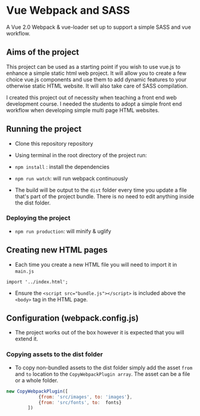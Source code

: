 # Vue Webpack and SASS

A Vue 2.0 Webpack & vue-loader set up to support a simple SASS and vue workflow. 

## Aims of the project

This project can be used as a starting point if you wish to use vue.js to enhance a simple static html web project. It will allow you to create a few choice vue.js components and use them to add dynamic features to your otherwise static HTML website. It will also take care of SASS compilation. 

I created this project out of necessity when teaching a front end web development course. I needed the students to adopt a simple front end workflow when developing simple multi page HTML websites. 

## Running the project 
- Clone this repository repository 
- Using terminal in the root directory of the project run:
- `npm install`  : install the dependencies 
- `npm run watch`: will run webpack continuously 

- The build will be output to the `dist` folder every time you update a file that's part of the 
project bundle. There is no need to edit anything inside the dist folder. 

### Deploying the project 

- `npm run production`: will minify & uglify  


## Creating new HTML pages

- Each time you create a new HTML file you will need to import it in `main.js`

``import '../index.html';``

- Ensure the `<script src="bundle.js"></script>` is included above the `<body>` tag in the HTML page.


## Configuration (webpack.config.js)

- The project works out of the box however it is expected that you will extend it.  

### Copying assets to the dist folder 

- To copy non-bundled assets to the dist folder simply add the asset `from` and `to` location to the `CopyWebpackPlugin array`. The asset can be a file or a whole folder. 

```javascript
new CopyWebpackPlugin([
            {from: 'src/images', to: 'images'},
            {from: 'src/fonts', to:  fonts}
        ])
```

























